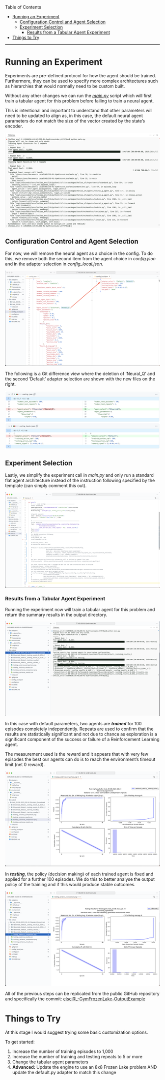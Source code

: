 Table of Contents

- [Running an Experiment](<#running-an-experiment>)
	- [Configuration Control and Agent Selection](<#configuration-control-and-agent-selection>)
	- [Experiment Selection](<#experiment-selection>)
		- [Results from a Tabular Agent Experiment](<#results-from-a-tabular-agent-experiment>)
- [Things to Try](<#things-to-try>)

---
# Running an Experiment

Experiments are pre-defined protocol for how the agent should be trained. Furthermore, they can be used to specify more complex architectures such as hierarchies that would normally need to be custom built.

Without any other changes we can run the  *[main.py](http://main.py)*  script which will first train a tabular agent for this problem before failing to train a neural agent. 

This is intentional and important to understand that other parameters will need to be updated to align as, in this case, the default neural agent parameters do not match the size of the vector created by the state’s encoder. 

![Running a New Experiment](<./attachments/Running a New Experiment.png>)

## Configuration Control and Agent Selection

For now, we will remove the neural agent as a choice in the config. To do this, we remove both the second item from the agent choice in  *config.json*  and in the adapter selection in  *config_local.json*.

![Configuration Options](<./attachments/Configuration Options.png>)

The following is a Git difference view where the deletion of ‘Neural_Q’ and the second ‘Default’ adapter selection are shown with the new files on the right.

![Configuration Removing Neural Agent](<./attachments/Configuration Removing Neural Agent.png>)


## Experiment Selection

Lastly, we simplify the experiment call in *main.py* and only run a standard flat agent architecture instead of the instruction following specified by the template (can simply comment this out).

![Experiment Selection](<./attachments/Experiment Selection.png>)

### Results from a Tabular Agent Experiment

Running the experiment now will train a tabular agent for this problem and return the summary results in the output directory. 

![Experiment Output](<./attachments/Experiment Output.png>)

In this case with default parameters, two agents are ***trained*** for 100 episodes completely independently. Repeats are used to confirm that the results are statistically significant and not due to chance as exploration is a significant component of the success or failure of a Reinforcement Learning agent. 

The measurement used is the reward and it appears that with very few episodes the best our agents can do is to reach the environment’s timeout limit (net 0 reward).

![Results Example Training](<./attachments/Results Example Training.png>)

In ***testing***, the policy (decision making) of each trained agent is fixed and applied for a further 100 episodes. We do this to better analyse the output policy of the training and if this would produce stable outcomes.

![Results Example Testing](<./attachments/Results Example Testing.png>)

All of the previous steps can be replicated from the public GitHub repository and specifically the commit: [elsciRL-GymFrozenLake-OutputExample](https://github.com/pdfosborne/elsciRL-GymFrozenLake/commit/e5b123d7dc8a6ceb2b7b542fbff7f5e58824506b)

# Things to Try

At this stage I would suggest trying some basic customization options. 

To get started: 

1. Increase the number of training episodes to 1,000
2. Increase the number of training and testing repeats to 5 or more
3. Change the tabular agent parameters
4. **Advanced:** Update the engine to use an 8x8 Frozen Lake problem AND update the default.py adapter to match this change